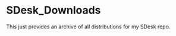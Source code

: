 SDesk_Downloads
===============

This just provides an archive of all distributions for my SDesk repo.
